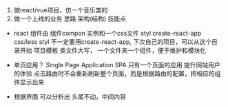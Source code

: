 1. 做react/vue项目，仿一个音乐类的
2. 做一个上线的业务 思路 架构(结构) 技能点

- react 组件由 组件compon 实例和一个css文件 styl
  create-react-app  css/less   styl
  不一定要用create-react-app, 下次自己的项目，可以从这个目录开始  项目模板
  类文件大写， 一个文件夹一个组件，便于维护和模块化

- 单页应用？ Single Page Application  SPA
  只有一个页面的应用
  提升网站用户的体验
  点击路由时不会重新刷新整个页面，而是根据路由的配置，把相应的组件显示出来
- 根据界面 可以分析出 头尾不动，中间内容